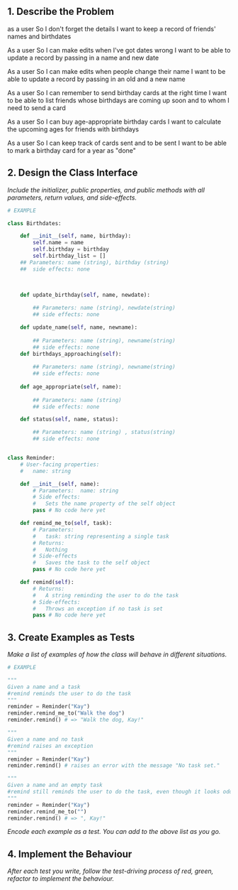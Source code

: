## 1. Describe the Problem

as a user
So I don't forget the details
I want to keep a record of friends' names and birthdates

As a user
So I can make edits when I've got dates wrong
I want to be able to update a record by passing in a name and new date

As a user
So I can make edits when people change their name
I want to be able to update a record by passing in an old and a new name

As a user
So I can remember to send birthday cards at the right time
I want to be able to list friends whose birthdays are coming up soon and to whom I need to send a card

As a user
So I can buy age-appropriate birthday cards
I want to calculate the upcoming ages for friends with birthdays

As a user
So I can keep track of cards sent and to be sent
I want to be able to mark a birthday card for a year as "done"

## 2. Design the Class Interface

_Include the initializer, public properties, and public methods with all parameters, return values, and side-effects._

```python
# EXAMPLE

class Birthdates:

    def __init__(self, name, birthday):
        self.name = name
        self.birthday = birthday
        self.birthday_list = []
    ## Parameters: name (string), birthday (string)
    ##  side effects: none 

    

    def update_birthday(self, name, newdate):
        
        ## Parameters: name (string), newdate(string)
        ## side effects: none

    def update_name(self, name, newname):
        
        ## Parameters: name (string), newname(string)
        ## side effects: none
    def birthdays_approaching(self):
        
        ## Parameters: name (string), newname(string)
        ## side effects: none
    
    def age_appropriate(self, name):
    
        ## Parameters: name (string)
        ## side effects: none

    def status(self, name, status):

        ## Parameters: name (string) , status(string)
        ## side effects: none


class Reminder:
    # User-facing properties:
    #   name: string

    def __init__(self, name):
        # Parameters:  name: string
        # Side effects:
        #   Sets the name property of the self object
        pass # No code here yet

    def remind_me_to(self, task):
        # Parameters:
        #   task: string representing a single task
        # Returns:
        #   Nothing
        # Side-effects
        #   Saves the task to the self object
        pass # No code here yet

    def remind(self):
        # Returns:
        #   A string reminding the user to do the task
        # Side-effects:
        #   Throws an exception if no task is set
        pass # No code here yet
```

## 3. Create Examples as Tests

_Make a list of examples of how the class will behave in different situations._

``` python
# EXAMPLE

"""
Given a name and a task
#remind reminds the user to do the task
"""
reminder = Reminder("Kay")
reminder.remind_me_to("Walk the dog")
reminder.remind() # => "Walk the dog, Kay!"

"""
Given a name and no task
#remind raises an exception
"""
reminder = Reminder("Kay")
reminder.remind() # raises an error with the message "No task set."

"""
Given a name and an empty task
#remind still reminds the user to do the task, even though it looks odd
"""
reminder = Reminder("Kay")
reminder.remind_me_to("")
reminder.remind() # => ", Kay!"
```

_Encode each example as a test. You can add to the above list as you go._

## 4. Implement the Behaviour

_After each test you write, follow the test-driving process of red, green, refactor to implement the behaviour._

